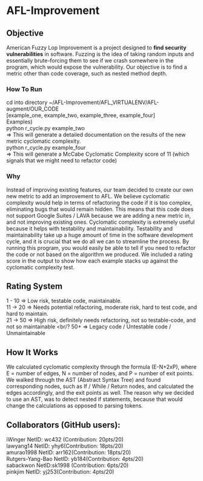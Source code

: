 # AFL-Improvement

## Objective

American Fuzzy Lop Improvement is a project designed to **find security vulnerabilities** in software. Fuzzing is the idea of taking random inputs and essentially brute-forcing them to see if we crash somewhere in the program, which would expose the vulnerability. Our objective is to find a metric other than code coverage, such as nested method depth.

### How To Run
cd into directory ~/AFL-Improvement/AFL_VIRTUALENV/AFL-augment/OUR_CODE
<br/>
[example_one, example_two, example_three, example_four]
<br/>
Examples)
<br/>
python r_cycle.py example_two
<br/>
=> This will generate a detailed documentation on the results of the new metric cyclomatic complexity.
<br/>
python r_cycle.py example_four
<br/>
=> This will generate a McCabe Cyclomatic Complexity score of 11 (which signals that we might need to refactor code)

### Why
Instead of improving existing features, our team decided to create our own new metric to add an improvement to AFL. We believe cyclomatic complexity would help in terms of refactoring the code if it is too complex, eliminating bugs that would remain hidden. This means that this code does not support Google Suites / LAVA because we are adding a new metric in, and not improving existing ones.
Cyclomatic complexity is extremely useful because it helps with testability and maintainability. Testability and maintainability take up a huge amount of time in the software development cycle, and it is crucial that we do all we can to streamline the process. By running this program, you would easily be able to tell if you need to refactor the code or not based on the algorithm we produced. We included a rating score in the output to show how each example stacks up against the cyclomatic complexity test. 

## Rating System
1 - 10 => Low risk, testable code, maintainable.
<br/>
11 -> 20 => Needs potential refactoring, moderate risk, hard to test code, and hard to maintain.
<br/>
21 -> 50 => High risk, definitely needs refactoring, not so testable-code, and not so maintainable
<br/?
50+ => Legacy code / Untestable code / Unmaintainable

## How It Works
We calculated cyclomatic complexity through the formula (E-N+2xP), where E = number of edges, N = number of nodes, and P = number of exit points. We walked through the AST (Abstract Syntax Tree) and found corresponding nodes, such as If / While / Return nodes, and calculated the edges accordingly, and the exit points as well. The reason why we decided to use an AST, was to detect nested if statements, because that would change the calculations as opposed to parsing tokens.


## Collaborators (GitHub users):

iWinger NetID: wc432 (Contribution: 20pts/20)
<br/>
lawyang14 NetID: yhy6(Contribution: 18pts/20)
<br/>
amurao1998 NetID: arr162(Contribution: 18pts/20)
<br/>
Rutgers-Yang-Bao NetID: yb184(Contribution: 4pts/20) 
<br/>
sabackwon NetID:sk1998 (Contribution: 6pts/20)
<br/>
pinkjim NetID: yj253(Contribution: 4pts/20)
